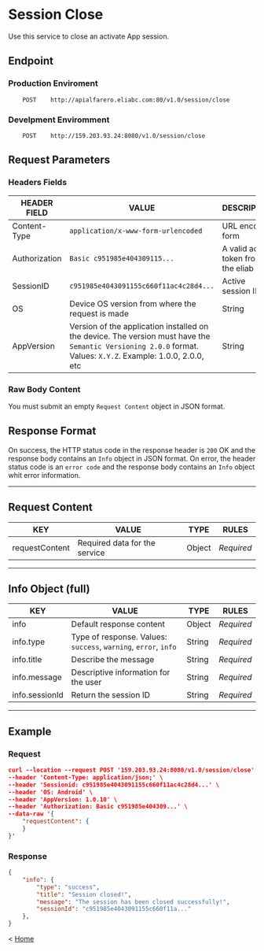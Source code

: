 # **Session Close**

Use this service to close an activate App session.

## **Endpoint**

### Production Enviroment
```
    POST    http://apialfarero.eliabc.com:80/v1.0/session/close
```

### Develpment Enviromment
```
    POST    http://159.203.93.24:8080/v1.0/session/close
```

## **Request Parameters**

### Headers Fields


| HEADER FIELD | VALUE | DESCRIPTION | RULE |
|---|---|---|:---:|
| Content-Type | `application/x-www-form-urlencoded` | URL encoded form | *Required* |
| Authorization | `Basic c951985e404309115...` | A valid access token from the eliab API | *Required* |
| SessionID | `c951985e4043091155c660f11ac4c28d4...` | Active session ID | *Required* |
| OS | Device OS version from where the request is made | String | *Optional* |
| AppVersion | Version of the application installed on the device. The version must have the `Semantic Versioning 2.0.0` format. Values: `X.Y.Z`. Example: 1.0.0, 2.0.0, etc  | String | *Optional* |

### Raw Body Content
You must submit an empty `Request Content` object in JSON format.

## **Response Format**

On success, the HTTP status code in the response header is `200` OK and the response body contains an `Info` object in JSON format. On error, the header status code is an `error code` and the response body contains an `Info` object whit error information.

---

## **Request Content**

| KEY	 | VALUE | TYPE | RULES |
|-----|-------------|------|-------|
| requestContent | Required data for the service | Object | *Required* |

---

## **Info Object (full)**

| KEY	 | VALUE | TYPE | RULES |
|-----|-------------|------|-------|
| info | Default response content | Object | *Required* |
| info.type | Type of response. Values: `success`, `warning`, `error`, `info` | String | *Required* |
| info.title | Describe the message | String | *Required* |
| info.message | Descriptive information for the user | String | *Required* |
| info.sessionId | Return the session ID | String | *Required* |

---

## **Example**

### Request 

```json
curl --location --request POST '159.203.93.24:8080/v1.0/session/close' \
--header 'Content-Type: application/json;' \
--header 'Sessionid: c951985e4043091155c660f11ac4c28d4...' \
--header 'OS: Android' \
--header 'AppVersion: 1.0.10' \
--header 'Authorization: Basic c951985e404309...' \
--data-raw '{
    "requestContent": {
    }
}'

```

### Response

``` json
{
    "info": {
        "type": "success",
        "title": "Session closed!",
        "message": "The session has been closed successfully!",
        "sessionId": "c951985e4043091155c660f11a..."
    },
}
```

< [Home](../home.md)
